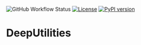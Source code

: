 ![GitHub Workflow Status](https://img.shields.io/github/workflow/status/AeRabelais/DeepUtilities/build-utilities)
[![License](https://img.shields.io/badge/License-Apache_2.0-blue.svg)](https://opensource.org/licenses/Apache-2.0)
 [![PyPI version](https://badge.fury.io/py/deeputilities.svg)](https://badge.fury.io/py/deeputilities)
 
# DeepUtilities
